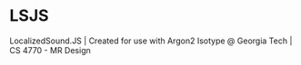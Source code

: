 # LSJS
LocalizedSound.JS | Created for use with Argon2 Isotype @ Georgia Tech | CS 4770 - MR Design
